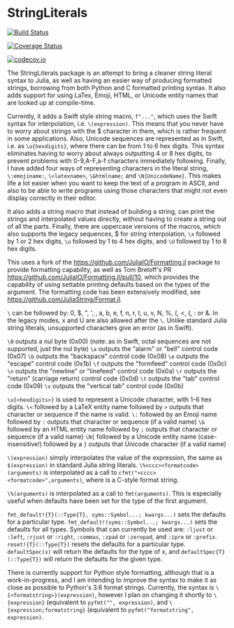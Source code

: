 # StringLiterals

[![Build Status](https://travis-ci.org/JuliaString/StringLiterals.jl.svg?branch=master)](https://travis-ci.org/JuliaString/StringLiterals.jl)

[![Coverage Status](https://coveralls.io/repos/JuliaString/StringLiterals.jl/badge.svg?branch=master&service=github)](https://coveralls.io/github/JuliaString/StringLiterals.jl?branch=master)

[![codecov.io](http://codecov.io/github/JuliaString/StringLiterals.jl/coverage.svg?branch=master)](http://codecov.io/github/JuliaString/StringLiterals.jl?branch=master)

The StringLiterals package is an attempt to bring a cleaner string literal syntax to Julia, as well as having an easier way of producing formatted strings, borrowing from both Python and C formatted printing syntax.  It also adds support for using LaTex, Emoji, HTML, or Unicode entity names that are looked up at compile-time.

Currently, it adds a Swift style string macro, `f"..."`, which uses the Swift syntax for
interpolation, i.e. `\(expression)`.  This means that you never have to worry about strings with
the $ character in them, which is rather frequent in some applications.
Also, Unicode sequences are represented as in Swift, i.e. as `\u{hexdigits}`, where there
can be from 1 to 6 hex digits. This syntax eliminates having to worry about always outputting
4 or 8 hex digits, to prevent problems with 0-9,A-F,a-f characters immediately following.
Finally, I have added four ways of representing characters in the literal string,
`\:emojiname:`, `\<latexname>`, `\&htmlname;` and `\N{UnicodeName}`.
This makes life a lot easier when you want to keep the text of a program in ASCII, and
also to be able to write programs using those characters that might not even display
correctly in their editor.

It also adds a string macro that instead of building a string, can print the strings and interpolated values directly, without having to create a string out of all the parts.
Finally, there are uppercase versions of the macros, which also supports the legacy sequences, $ for string interpolation, `\x` followed by 1 or 2 hex digits, `\u` followed by 1 to 4 hex digits, and `\U` followed by 1 to 8 hex digits.

This uses a fork of the https://github.com/JuliaIO/Formatting.jl package to provide formatting capability, as well as Tom Breloff's PR https://github.com/JuliaIO/Formatting.jl/pull/10, which provides the capability of using settable printing defaults based on the types of the argument.
The formatting code has been extensively modified, see https://github.com/JuliaString/Format.jl.

`\` can be followed by: 0, $, ", ', \, a, b, e, f, n, r, t, u, v, N, %, (, <, {, : or &.
In the legacy modes, x and U are also allowed after the `\`.
Unlike standard Julia string literals, unsupported characters give an error (as in Swift).

`\0` outputs a nul byte (0x00) (note: as in Swift, octal sequences are not supported, just the nul byte)
`\a` outputs the "alarm" or "bell" control code (0x07)
`\b` outputs the "backspace" control code (0x08)
`\e` outputs the "escape" control code (0x1b)
`\f` outputs the "formfeed" control code (0x0c)
`\n` outputs the "newline" or "linefeed" control code (0x0a)
`\r` outputs the "return" (carriage return) control code (0x0d)
`\t` outputs the "tab" control code (0x09)
`\v` outputs the "vertical tab" control code (0x0b)

`\u{<hexdigits>}` is used to represent a Unicode character, with 1-6 hex digits.
`\<` followed by a LaTeX entity name followed by `>` outputs that character or sequence if the name is valid.
`\:` followed by an Emoji name followed by `:` outputs that character or sequence (if a valid name)
`\&` followed by an HTML entity name followed by `;` outputs that character or sequence (if a valid name)
`\N{` followed by a Unicode entity name (case-insensitive!) followed by a `}` outputs that Unicode character (if a valid name)

`\(expression)` simply interpolates the value of the expression, the same as `$(expression)` in standard Julia string literals.
`\%<ccc><formatcode>(arguments)` is interpolated as a call to `cfmt("<cccc><formatcode>",arguments)`, where <ccc><formatcode> is a C-style format string.

`\%(arguments)` is interpolated as a call to `fmt(arguments)`.
This is especially useful when defaults have been set for the type of the first argument.

`fmt_default!{T}(::Type{T}, syms::Symbol...; kwargs...)` sets the defaults for a particular type.
`fmt_default!(syms::Symbol...; kwargs...)` sets the defaults for all types.
Symbols that can currently be used are: `:ljust` or `:left`, `:rjust` or `:right`, `:commas`,
`:zpad` or `:zeropad`, and `:ipre` or `:prefix`.
`reset!{T}(::Type{T})` resets the defaults for a particular type.
`defaultSpec(x)` will return the defaults for the type of x, and
`defaultSpec{T}(::Type{T})` will return the defaults for the given type.

There is currently support for Python style formatting, although that is a work-in-progress,
and I am intending to improve the syntax to make it as close as possible to Python's 3.6 format strings.
Currently, the syntax is `\{<formatstring>}(expression)`, however I plan on changing it shortly to `\{expression}` (equivalent to `pyfmt("", expression)`, and `\{expression;formatstring}` (equivalent to `pyfmt("formatstring", expression)`.
